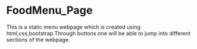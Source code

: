 # FoodMenu_Page
This is a static menu webpage which is created using html,css,bootstrap.Through buttons one will be able to jump into different sections of the webpage.
